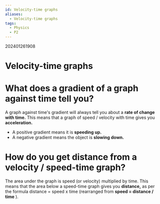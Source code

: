 ```yaml
---
id: Velocity-time graphs
aliases:
  - Velocity-time graphs
tags:
  - Physics
  - P2
---
```

202401261908
# Velocity-time graphs

# What does a gradient of a graph against time tell you?

A graph against time's gradient will always tell you about a **rate of change with time.** This means that a graph of speed / velocity with time gives you **acceleration.** 

- A positive gradient means it is **speeding up.** 
- A negative gradient means the object is **slowing down.** 

# How do you get distance from a velocity / speed-time graph?

The area under the graph is speed (or velocity) multiplied by time. This means that the area below a speed-time graph gives you **distance,** as per the formula distance = speed x time (rearranged from **speed = distance / time** ).
